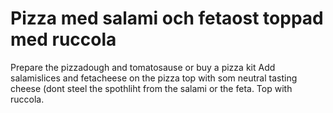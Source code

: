 # Pizza med salami och fetaost toppad med ruccola

Prepare the pizzadough and tomatosause or buy a pizza kit
Add salamislices and fetacheese on the pizza top with som neutral tasting cheese (dont steel the spothliht from the salami or the feta. Top with ruccola.
